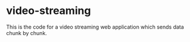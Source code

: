 # video-streaming
This is the code for a video streaming web application which sends data chunk by chunk.
